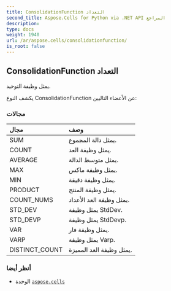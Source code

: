 ```yaml
---
title: ConsolidationFunction التعداد
second_title: Aspose.Cells for Python via .NET API المراجع
description:
type: docs
weight: 1940
url: /ar/aspose.cells/consolidationfunction/
is_root: false
---
```

##  ConsolidationFunction التعداد
يمثل وظيفة التوحيد.



يكشف النوع ConsolidationFunction عن الأعضاء التاليين:

###  مجالات
| مجال| وصف|
| :- | :- |
| SUM | يمثل دالة المجموع.|
| COUNT | يمثل وظيفة العد.|
| AVERAGE | يمثل متوسط الدالة.|
| MAX | يمثل وظيفة ماكس.|
| MIN | يمثل وظيفة دقيقة.|
| PRODUCT | يمثل وظيفة المنتج.|
| COUNT_NUMS | يمثل وظيفة العد الأعداد.|
| STD_DEV |يمثل وظيفة StdDev.|
| STD_DEVP | يمثل وظيفة StdDevp.|
| VAR | يمثل وظيفة فار.|
| VARP | يمثل وظيفة Varp.|
| DISTINCT_COUNT | يمثل وظيفة العد المميزة.|



###  أنظر أيضا
* الوحدة [`aspose.cells`](..)
